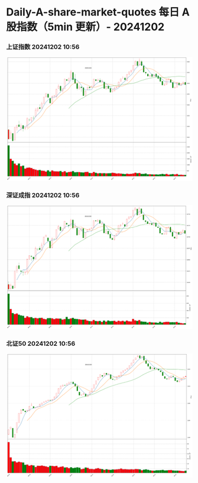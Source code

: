 
# Daily-A-share-market-quotes 每日 A 股指数（5min 更新）- 20241202

### 上证指数 20241202 10:56
![](./fig/2024/12/20241202-sh000001.png)

### 深证成指 20241202 10:56
![](./fig/2024/12/20241202-sz399001.png)

### 北证50 20241202 10:56
![](./fig/2024/12/20241202-bj899050.png)
